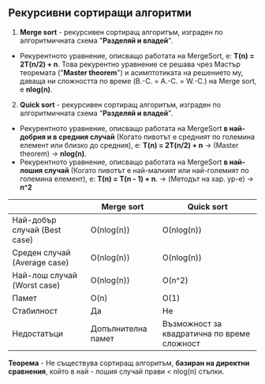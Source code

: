 ## Рекурсивни сортиращи алгоритми

1. **Merge sort** - рекурсивен сортиращ алгоритъм, изграден по алгоритмичната схема "**Разделяй и владей**".
- Рекурентното уравнение, описващо работата на MergeSort, e:
**T(n) = 2T(n/2) + n**. 
Това рекурентно уравнение се решава чрез Мастър теоремата ("**Master theorem**") и асимптотиката на решението му, даваща ни сложността по време (B.-C. = A.-C. = W.-C.) на Merge sort, е **nlog(n)**.
 
2. **Quick sort** - рекурсивен сортиращ алгоритъм, изграден по алгоритмичната схема "**Разделяй и владей**".
- Рекурентното уравнение, описващо работата на MergeSort **в най-добрия и в средния случай** (Когато пивотът е средният по големина елемент или близко до средния), e:
**T(n) = 2T(n/2) + n** -> (Master theorem) -> **nlog(n)**.
- Рекурентното уравнение, описващо работата на MergeSort **в най-лошия случай** (Когато пивотът е най-малкият или най-големият по големина елемент), e:
**T(n) = T(n - 1) + n**. -> (Методът на хар. ур-е) -> **n^2**

||Merge sort|Quick sort|  
|--|--|--|  
|Най-добър случай (Best case) |O(nlog(n)) |O(nlog(n)) |  
|Среден случай (Average case) |O(nlog(n)) |O(nlog(n)) |  
|Най-лош случай (Worst case) |O(nlog(n)) |O(n^2) |  
|Памет |O(n) |O(1) |  
|Стабилност |Да |Не |  
|Недостатъци |Допълнителна памет| Възможност за квадратична по време сложност |


**Теорема** - Не съществува сортиращ алгоритъм, **базиран на директни сравнения**, който в най - лошия случай прави < nlog(n) стъпки.
